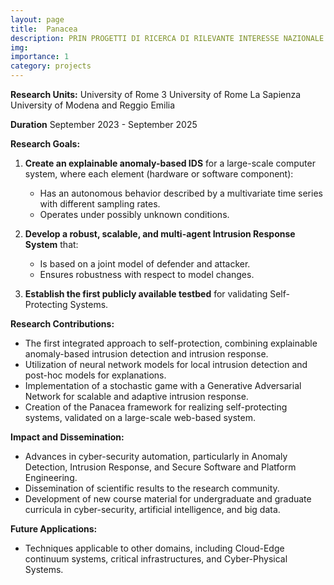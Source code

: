 ```yaml
---
layout: page
title:  Panacea
description: PRIN PROGETTI DI RICERCA DI RILEVANTE INTERESSE NAZIONALE Bando 2022
img:
importance: 1
category: projects
---
```

**Research Units:**
University of Rome 3 
University of Rome  La Sapienza
University of Modena and Reggio Emilia

**Duration**
September 2023 - September 2025

**Research Goals:**

1. **Create an explainable anomaly-based IDS** for a large-scale computer system, where each element (hardware or software component):
   - Has an autonomous behavior described by a multivariate time series with different sampling rates.
   - Operates under possibly unknown conditions.

2. **Develop a robust, scalable, and multi-agent Intrusion Response System** that:
   - Is based on a joint model of defender and attacker.
   - Ensures robustness with respect to model changes.

3. **Establish the first publicly available testbed** for validating Self-Protecting Systems.

**Research Contributions:**

- The first integrated approach to self-protection, combining explainable anomaly-based intrusion detection and intrusion response.
- Utilization of neural network models for local intrusion detection and post-hoc models for explanations.
- Implementation of a stochastic game with a Generative Adversarial Network for scalable and adaptive intrusion response.
- Creation of the Panacea framework for realizing self-protecting systems, validated on a large-scale web-based system.

**Impact and Dissemination:**

- Advances in cyber-security automation, particularly in Anomaly Detection, Intrusion Response, and Secure Software and Platform Engineering.
- Dissemination of scientific results to the research community.
- Development of new course material for undergraduate and graduate curricula in cyber-security, artificial intelligence, and big data.

**Future Applications:**

- Techniques applicable to other domains, including Cloud-Edge continuum systems, critical infrastructures, and Cyber-Physical Systems.

